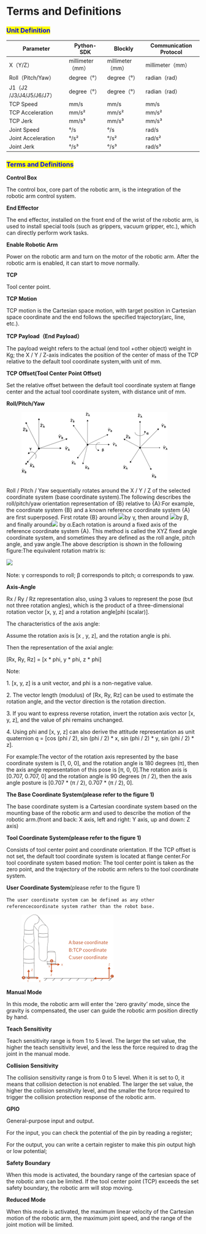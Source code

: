 # Terms and Definitions

### <mark style="color:blue;">**Unit Definition**</mark>

| Parameter              | Python-SDK     | Blockly        | Communication Protocol |
| ---------------------- | -------------- | -------------- | ---------------------- |
| X（Y/Z）                 | millimeter（mm） | millimeter（mm） | millimeter（mm）         |
| Roll（Pitch/Yaw）        | degree（°）      | degree（°）      | radian（rad）            |
| J1（J2 /J3/J4/J5/J6/J7） | degree（°）      | degree（°）      | radian（rad）            |
| TCP Speed              | mm/s           | mm/s           | mm/s                   |
| TCP Acceleration       | mm/s²          | mm/s²          | mm/s²                  |
| TCP Jerk               | mm/s³          | mm/s³          | mm/s³                  |
| Joint Speed            | °/s            | °/s            | rad/s                  |
| Joint Acceleration     | °/s²           | °/s²           | rad/s²                 |
| Joint Jerk             | °/s³           | °/s³           | rad/s³                 |

### <mark style="color:blue;">**Terms and Definitions**</mark>

**Control Box**

The control box, core part of the robotic arm, is the integration of the robotic arm control system.

**End Effector**

The end effector, installed on the front end of the wrist of the robotic arm, is used to install special tools (such as grippers, vacuum gripper, etc.), which can directly perform work tasks.

**Enable Robotic Arm**

Power on the robotic arm and turn on the motor of the robotic arm. After the robotic arm is enabled, it can start to move normally.

**TCP**

Tool center point.

**TCP Motion**

TCP motion is the Cartesian space motion, with target position in Cartesian space coordinate and the end follows the specified trajectory(arc, line, etc.).

**TCP Payload（End Payload）**

The payload weight refers to the actual (end tool +other object) weight in Kg; the X / Y / Z-axis indicates the position of the center of mass of the TCP relative to the default tool coordinate system,with unit of mm.

**TCP Offset(Tool Center Point Offset)**

Set the relative offset between the default tool coordinate system at flange center and the actual tool coordinate system, with distance unit of mm.

**Roll/Pitch/Yaw**

<figure><img src="../../../.gitbook/assets/图片.png" alt=""><figcaption></figcaption></figure>

Roll / Pitch / Yaw sequentially rotates around the X / Y / Z of the selected coordinate system (base coordinate system).The following describes the roll/pitch/yaw orientation representation of {B} relative to {A}:For example, the coordinate system {B} and a known reference coordinate system {A} are first superposed. First rotate {B} around ![](file:///C:/Users/mikec/AppData/Local/Temp/ksohtml20308/wps1.png)by γ, then around ![](file:///C:/Users/mikec/AppData/Local/Temp/ksohtml20308/wps2.png)by β, and finally around![](file:///C:/Users/mikec/AppData/Local/Temp/ksohtml20308/wps3.png) by α.Each rotation is around a fixed axis of the reference coordinate system {A}. This method is called the XYZ fixed angle coordinate system, and sometimes they are defined as the roll angle, pitch angle, and yaw angle.The above description is shown in the following figure:The equivalent rotation matrix is:

![](file:///C:/Users/mikec/AppData/Local/Temp/ksohtml20308/wps7.png)

Note: γ corresponds to roll; β corresponds to pitch; α corresponds to yaw.



**Axis-Angle**

Rx / Ry / Rz representation also, using 3 values to represent the pose (but not three rotation angles), which is the product of a three-dimensional rotation vector \[x, y, z] and a rotation angle\[phi (scalar)].

The characteristics of the axis angle:

Assume the rotation axis is \[x , y, z], and the rotation angle is phi.

Then the representation of the axial angle:

\[Rx, Ry, Rz] = \[x \* phi, y \* phi, z \* phi]

Note:

1\. \[x, y, z] is a unit vector, and phi is a non-negative value.

2\. The vector length (modulus) of \[Rx, Ry, Rz] can be used to estimate the rotation angle, and the vector direction is the rotation direction.

3\. If you want to express reverse rotation, invert the rotation axis vector \[x, y, z], and the value of phi remains unchanged.

4\. Using phi and \[x, y, z] can also derive the attitude representation as unit quaternion q = \[cos (phi / 2), sin (phi / 2) \* x, sin (phi / 2) \* y, sin (phi / 2) \* z].

For example:The vector of the rotation axis represented by the base coordinate system is \[1, 0, 0], and the rotation angle is 180 degrees (π), then the axis angle representation of this pose is \[π, 0, 0].The rotation axis is \[0.707, 0.707, 0] and the rotation angle is 90 degrees (π / 2), then the axis angle posture is \[0.707 \* (π / 2), 0.707 \* (π / 2), 0].

**The Base Coordinate System(please refer to the figure 1)**

The base coordinate system is a Cartesian coordinate system based on the mounting base of the robotic arm and used to describe the motion of the robotic arm.(front and back: X axis, left and right: Y axis, up and down: Z axis)

**Tool Coordinate System(please refer to the figure 1)**

Consists of tool center point and coordinate orientation. If the TCP offset is not set, the default tool coordinate system is located at flange center.For tool coordinate system based motion: The tool center point is taken as the zero point, and the trajectory of the robotic arm refers to the tool coordinate system.

**User Coordinate System**(please refer to the figure 1)

`The user coordinate system can be defined as any other referencecoordinate system rather than the robot base.`

<figure><img src="../../../.gitbook/assets/图片 (1).png" alt=""><figcaption></figcaption></figure>

**Manual Mode**

In this mode, the robotic arm will enter the ‘zero gravity’ mode, since the gravity is compensated, the user can guide the robotic arm position directly by hand.

**Teach Sensitivity**

Teach sensitivity range is from 1 to 5 level. The larger the set value, the higher the teach sensitivity level, and the less the force required to drag the joint in the manual mode.

**Collision Sensitivity**

The collision sensitivity range is from 0 to 5 level. When it is set to 0, it means that collision detection is not enabled. The larger the set value, the higher the collision sensitivity level, and the smaller the force required to trigger the collision protection response of the robotic arm.

**GPIO**

General-purpose input and output.

For the input, you can check the potential of the pin by reading a register;

For the output, you can write a certain register to make this pin output high or low potential;

**Safety Boundary**

When this mode is activated, the boundary range of the cartesian space of the robotic arm can be limited. If the tool center point (TCP) exceeds the set safety boundary, the robotic arm will stop moving.

**Reduced Mode**

When this mode is activated, the maximum linear velocity of the Cartesian motion of the robotic arm, the maximum joint speed, and the range of the joint motion will be limited.
